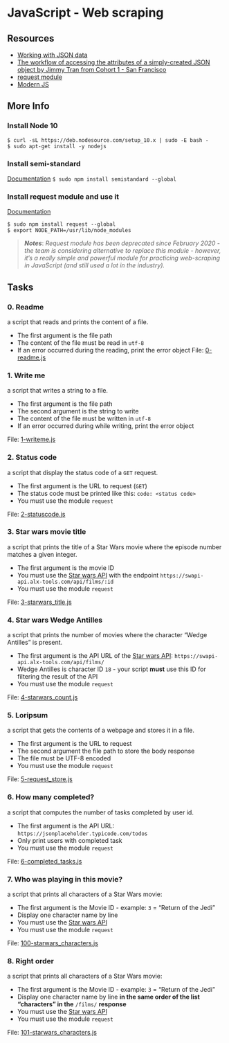 # JavaScript - Web scraping
## Resources
* [Working with JSON data](https://developer.mozilla.org/en-US/docs/Learn/JavaScript/Objects/JSON)
* [The workflow of accessing the attributes of a simply-created JSON object by Jimmy Tran from Cohort 1 - San Francisco](https://medium.com/@vietkieutie/the-workflow-of-accessing-the-attributes-of-a-simply-created-json-object-82a5b33e2319)
* [request module](https://github.com/request/request)
* [Modern JS](https://github.com/mbeaudru/modern-js-cheatsheet)

## More Info
### Install Node 10
```
$ curl -sL https://deb.nodesource.com/setup_10.x | sudo -E bash -
$ sudo apt-get install -y nodejs
```
### Install semi-standard
[Documentation](https://github.com/standard/semistandard)
`$ sudo npm install semistandard --global`

### Install request module and use it
[Documentation](https://github.com/request/request)
```
$ sudo npm install request --global
$ export NODE_PATH=/usr/lib/node_modules
```
>***Notes***: *Request module has been deprecated since February 2020 - the team is considering alternative to replace this module - however, it’s a really simple and powerful module for practicing web-scraping in JavaScript (and still used a lot in the industry).*

## Tasks
### 0. Readme
a script that reads and prints the content of a file.
* The first argument is the file path
* The content of the file must be read in `utf-8`
* If an error occurred during the reading, print the error object
File: [0-readme.js](./0-readme.js)

### 1. Write me
a script that writes a string to a file.
* The first argument is the file path
* The second argument is the string to write
* The content of the file must be written in `utf-8`
* If an error occurred during while writing, print the error object

File: [1-writeme.js](./1-writeme.js)

### 2. Status code
a script that display the status code of a `GET` request.
* The first argument is the URL to request (`GET`)
* The status code must be printed like this: `code: <status code>`
* You must use the module `request`

File: [2-statuscode.js](./2-statuscode.js)

### 3. Star wars movie title
a script that prints the title of a Star Wars movie where the episode number matches a given integer.
* The first argument is the movie ID
* You must use the [Star wars API](https://swapi-api.alx-tools.com/) with the endpoint `https://swapi-api.alx-tools.com/api/films/:id`
* You must use the module `request`

File: [3-starwars_title.js](./3-starwars_title.js)

### 4. Star wars Wedge Antilles
a script that prints the number of movies where the character “Wedge Antilles” is present.
* The first argument is the API URL of the [Star wars API](https://swapi-api.alx-tools.com/): `https://swapi-api.alx-tools.com/api/films/`
* Wedge Antilles is character ID `18` - your script **must** use this ID for filtering the result of the API
* You must use the module `request`

File: [4-starwars_count.js](./4-starwars_count.js)

### 5. Loripsum
a script that gets the contents of a webpage and stores it in a file.
* The first argument is the URL to request
* The second argument the file path to store the body response
* The file must be UTF-8 encoded
* You must use the module `request`

File: [5-request_store.js](./5-request_store.js)

### 6. How many completed?
a script that computes the number of tasks completed by user id.
* The first argument is the API URL: `https://jsonplaceholder.typicode.com/todos`
* Only print users with completed task
* You must use the module `request`

File: [6-completed_tasks.js](./6-completed_tasks.js)

### 7. Who was playing in this movie?
a script that prints all characters of a Star Wars movie:
* The first argument is the Movie ID - example: `3` = “Return of the Jedi”
* Display one character name by line
* You must use the [Star wars API](https://swapi-api.alx-tools.com/)
* You must use the module `request`

File: [100-starwars_characters.js](./100-starwars_characters.js)

### 8. Right order
a script that prints all characters of a Star Wars movie:
* The first argument is the Movie ID - example: `3` = “Return of the Jedi”
* Display one character name by line **in the same order of the list “characters” in the** `/films/` **response**
* You must use the [Star wars API](https://swapi-api.alx-tools.com/)
* You must use the module `request`

File: [101-starwars_characters.js](./101-starwars_characters.js)
